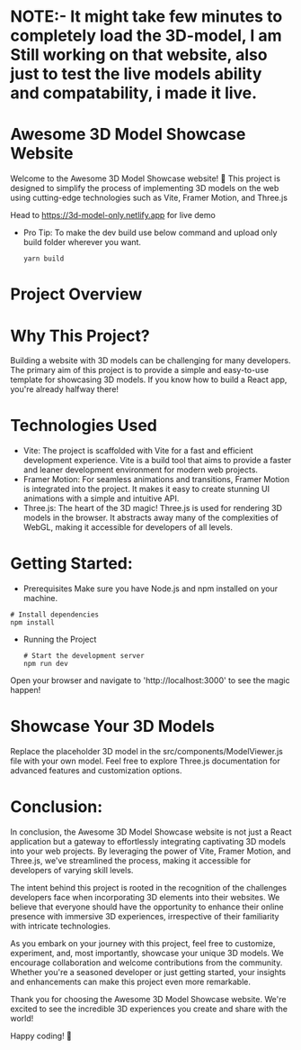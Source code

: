 # NOTE:- It might take few minutes to completely load the 3D-model, I am Still working on that website, also just to test the live models ability and compatability, i made it live.

# Awesome 3D Model Showcase Website

  Welcome to the Awesome 3D Model Showcase website! 🚀 This project is designed to simplify the process of implementing 3D models on the web using cutting-edge technologies such as Vite, Framer Motion, and Three.js

Head to https://3d-model-only.netlify.app for live demo

* Pro Tip: To make the dev build use below command and upload only build folder wherever you want.
  ```
  yarn build
  ```

# Project Overview
# Why This Project?
  Building a website with 3D models can be challenging for many developers. The primary aim of this project is to provide a simple and easy-to-use template for showcasing 3D models. If you know how to build a React app, you're already halfway there!

# Technologies Used

* Vite: The project is scaffolded with Vite for a fast and efficient development experience. Vite is a build tool that aims to provide a faster and leaner development environment for modern web projects.
* Framer Motion: For seamless animations and transitions, Framer Motion is integrated into the project. It makes it easy to create stunning UI animations with a simple and intuitive API.
* Three.js: The heart of the 3D magic! Three.js is used for rendering 3D models in the browser. It abstracts away many of the complexities of WebGL, making it accessible for developers of all levels.

# Getting Started:

* Prerequisites
Make sure you have Node.js and npm installed on your machine.
```
# Install dependencies
npm install
```
* Running the Project
  ```
  # Start the development server
  npm run dev
  ```
Open your browser and navigate to 'http://localhost:3000' to see the magic happen! 

# Showcase Your 3D Models
Replace the placeholder 3D model in the src/components/ModelViewer.js file with your own model. Feel free to explore Three.js documentation for advanced features and customization options.

# Conclusion: 

In conclusion, the Awesome 3D Model Showcase website is not just a React application but a gateway to effortlessly integrating captivating 3D models into your web projects. By leveraging the power of Vite, Framer Motion, and Three.js, we've streamlined the process, making it accessible for developers of varying skill levels.

The intent behind this project is rooted in the recognition of the challenges developers face when incorporating 3D elements into their websites. We believe that everyone should have the opportunity to enhance their online presence with immersive 3D experiences, irrespective of their familiarity with intricate technologies.

As you embark on your journey with this project, feel free to customize, experiment, and, most importantly, showcase your unique 3D models. We encourage collaboration and welcome contributions from the community. Whether you're a seasoned developer or just getting started, your insights and enhancements can make this project even more remarkable.

Thank you for choosing the Awesome 3D Model Showcase website. We're excited to see the incredible 3D experiences you create and share with the world!

Happy coding! 🚀

